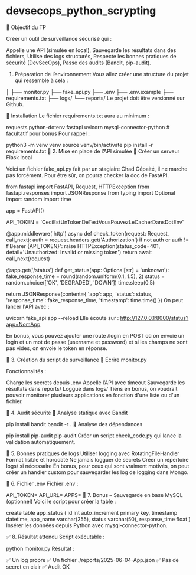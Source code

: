 # devsecops_python_scrypting
🎯 Objectif du TP

Créer un outil de surveillance sécurisé qui :

Appelle une API (simulée en local),
Sauvegarde les résultats dans des fichiers,
Utilise des logs structurés,
Respecte les bonnes pratiques de sécurité (DevSecOps),
Passe des audits (Bandit, pip-audit).

1. Préparation de l’environnement
Vous allez créer une structure du projet qui ressemble à cela :


│
├── monitor.py
├── fake_api.py
├── .env
├── .env.example
├── requirements.txt
├── logs/
└── reports/
Le projet doit être versionné sur Github.

🔧 Installation
Le fichier requirements.txt aura au minimum :


requests
python-dotenv
fastapi
uvicorn
mysql-connector-python # facultatif pour bonus
Pour rappel :


python3 -m venv venv
source venv/bin/activate
pip install -r requirements.txt
🧪 2. Mise en place de l’API simulée
📌 Créer un serveur Flask local

Voici un fichier fake_api.py fait par un stagiaire Chad Gépaité, il ne marche pas forcément. Pour être sûr, on pourra checker la doc de FastAPI.


from fastapi import FastAPI, Request, HTTPException
from fastapi.responses import JSONResponse
from typing import Optional
import random
import time

app = FastAPI()

API_TOKEN = 'CeciEstUnTokenDeTestVousPouvezLeCacherDansDotEnv'

@app.middleware('http')
async def check_token(request: Request, call_next):
  auth = request.headers.get('Authorization')
  if not auth or auth != f'Bearer {API_TOKEN}':
    raise HTTPException(status_code=401, detail='Unauthorized: Invalid or missing token')
  return await call_next(request)

@app.get('/status')
def get_status(app: Optional[str] = 'unknown'):
  fake_response_time = round(random.uniform(0.1, 1.5), 2)
  status = random.choice(['OK', 'DEGRADED', 'DOWN'])
  time.sleep(0.5)

  return JSONResponse(content={
    'app': app,
    'status': status,
    'response_time': fake_response_time,
    'timestamp': time.time()
  })
On peut lancer l'API avec :


uvicorn fake_api:app --reload
Elle écoute sur : http://127.0.0.1:8000/status?app=NomApp

En bonus, vous pouvez ajouter une route /login en POST où on envoie un login et un mot de passe (username et password) et si les champs ne sont pas vides, on envoie le token en réponse.

🔐 3. Création du script de surveillance
📌 Écrire monitor.py

Fonctionnalités :

Charge les secrets depuis .env
Appelle l’API avec timeout
Sauvegarde les résultats dans reports/
Loggue dans logs/
Tiens en bonus, on voudrait pouvoir monitorer plusieurs applications en fonction d'une liste ou d'un fichier.

🧪 4. Audit sécurité
🔎 Analyse statique avec Bandit


pip install bandit
bandit -r .
🧬 Analyse des dépendances


pip install pip-audit
pip-audit
Créer un script check_code.py qui lance la validation automatiquement.

📜 5. Bonnes pratiques de logs
Utiliser logging avec RotatingFileHandler
Format lisible et horodaté
Ne jamais logguer de secrets
Créer un répertoire logs/ si nécessaire
En bonus, pour ceux qui sont vraiment motivés, on peut créer un handler custom pour sauvegarder les log de logging dans Mongo.

🧾 6. Fichier .env
Fichier .env :


API_TOKEN=
API_URL=
APPS=
🐬 7. Bonus – Sauvegarde en base MySQL (optionnel)
Voici le script pour créer la table :


create table app_status (
  id int auto_increment primary key,
  timestamp datetime,
  app_name varchar(255),
  status varchar(50),
  response_time float
)
Insérer les données depuis Python avec mysql-connector-python.

✅ 8. Résultat attendu
Script exécutable :


python monitor.py
Résultat :

✅ Un log propre
✅ Un fichier ./reports/2025-06-04-App.json
✅ Pas de secret en clair
✅ Audit OK